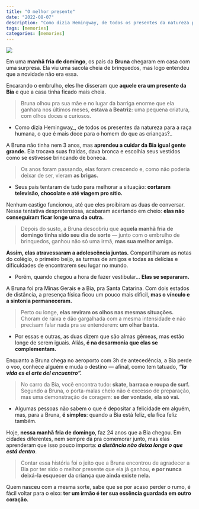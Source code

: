```yaml
---
title: "O melhor presente"
date: "2022-08-07"
description: "Como dizia Hemingway, de todos os presentes da natureza para a raça humana."
tags: [memories]
categories: [memories]
---
```


![](https://i1.wp.com/64.media.tumblr.com/168648ea83273662610a7495a1f35bb6/tumblr_mn54pfedrl1qb61u2o1_640.jpg?resize=400,225)

Em uma **manhã fria de domingo**, os pais da **Bruna** chegaram em casa com uma surpresa. Ela viu uma sacola cheia de brinquedos, mas logo entendeu que a novidade não era essa.

Encarando o embrulho, eles lhe disseram que **aquele era um presente da Bia** e que a casa tinha ficado mais cheia.

> Bruna olhou pra sua mãe e no lugar da barriga enorme que ela ganhara nos últimos meses, **estava a Beatriz:** uma pequena criatura, com olhos doces e curiosos.

-   Como dizia Hemingway_, de todos os presentes da natureza para a raça humana, o que é mais doce para o homem do que as crianças?_

A Bruna não tinha nem 3 anos, mas **aprendeu a cuidar da Bia igual gente grande.** Ela trocava suas fraldas, dava bronca e escolhia seus vestidos como se estivesse brincando de boneca.

> Os anos foram passando, elas foram crescendo e, como não poderia deixar de ser, vieram **as brigas.**

-   Seus pais tentaram de tudo para melhorar a situação: **cortaram televisão, chocolate e até viagem pro sítio.**

Nenhum castigo funcionou, até que eles proibiram as duas de conversar.  Nessa tentativa despretensiosa, acabaram acertando em cheio: **elas não conseguiram ficar longe uma da outra.**

> Depois do susto, a Bruna descobriu que **aquela manhã fria de domingo tinha sido seu dia de sorte** — junto com o embrulho de brinquedos, ganhou não só uma irmã, **mas sua melhor amiga.**

**Assim, elas atravessaram a adolescência juntas.** Compartilharam as notas do colégio, o primeiro beijo, as turmas de amigos e todas as delícias e dificuldades de encontrarem seu lugar no mundo.

-   Porém, quando chegou a hora de fazer vestibular… **Elas se separaram.**

A Bruna foi pra Minas Gerais e a Bia, pra Santa Catarina. Com dois estados de distância, a presença física ficou um pouco mais difícil, **mas o vínculo e a sintonia permaneceram.**

> Perto ou longe, **elas reviram os olhos nas mesmas situações.** Choram de raiva e dão gargalhada com a mesma intensidade e não precisam falar nada pra se entenderem: **um olhar basta.**

-   Por essas e outras, as duas dizem que são almas gêmeas, mas estão longe de serem iguais. Aliás, **é na desarmonia que elas se complementam.**

Enquanto a Bruna chega no aeroporto com 3h de antecedência, a Bia perde o voo, conhece alguém e muda o destino — afinal, como tem tatuado, **_“la vida es el arte del encuentro”._**

> No carro da Bia, você encontra tudo: **skate, barraca e roupa de surf.** Segundo a Bruna, o porta-malas cheio não é excesso de preparação, mas uma demonstração de coragem: **se der vontade,** **ela só vai.**

-   Algumas pessoas não sabem o que é depositar a felicidade em alguém, mas, para a Bruna, **é simples**: quando a Bia está feliz, ela fica feliz também.

Hoje, **nessa manhã fria de domingo**, faz 24 anos que a Bia chegou. Em cidades diferentes, nem sempre dá pra comemorar junto, mas elas aprenderam que isso pouco importa: **_a distância não deixa longe o que está dentro_**.

> Contar essa história foi o jeito que a Bruna encontrou de agradecer a Bia por ter sido o melhor presente que ela já ganhou, **e por nunca deixá-la esquecer da criança que ainda existe nela.**

Quem nasceu com a mesma sorte, sabe que se por acaso perder o rumo, é fácil voltar para o eixo: **ter um irmão é ter sua essência guardada em outro coração.**
